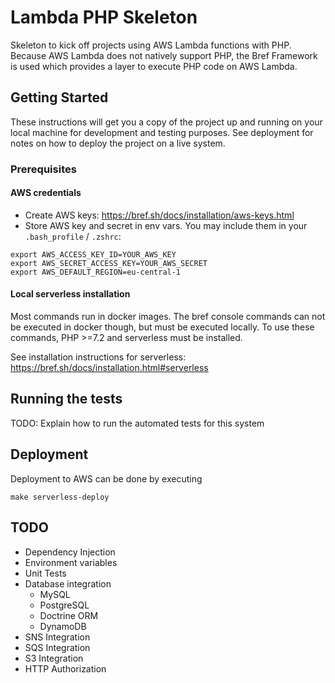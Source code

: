 # Lambda PHP Skeleton

Skeleton to kick off projects using AWS Lambda functions with PHP. Because AWS Lambda does not natively support PHP, the Bref Framework is used which provides a layer to execute PHP code on AWS Lambda.

## Getting Started

These instructions will get you a copy of the project up and running on your local machine for development and testing purposes. See deployment for notes on how to deploy the project on a live system.

### Prerequisites

#### AWS credentials

* Create AWS keys: https://bref.sh/docs/installation/aws-keys.html
* Store AWS key and secret in env vars. You may include them in your `.bash_profile` / `.zshrc`:
```
export AWS_ACCESS_KEY_ID=YOUR_AWS_KEY
export AWS_SECRET_ACCESS_KEY=YOUR_AWS_SECRET
export AWS_DEFAULT_REGION=eu-central-1
```

#### Local serverless installation
Most commands run in docker images. The bref console commands can not be executed in docker though, but must be executed locally. To use these commands, PHP >=7.2 and serverless must be installed.

See installation instructions for serverless: https://bref.sh/docs/installation.html#serverless

## Running the tests

TODO: Explain how to run the automated tests for this system

## Deployment

Deployment to AWS can be done by executing

```
make serverless-deploy
```

## TODO

* Dependency Injection
* Environment variables
* Unit Tests
* Database integration
    * MySQL
    * PostgreSQL
    * Doctrine ORM
    * DynamoDB 
* SNS Integration
* SQS Integration
* S3 Integration
* HTTP Authorization